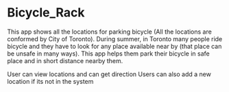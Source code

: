 # Bicycle_Rack
This app shows all the locations for parking bicycle (All the locations are conformed by City of Toronto). During summer, in Toronto many people ride bicycle and they have to look for any place available near by (that place can be unsafe in many ways). This app helps them park their bicycle in safe place and in short distance nearby them. 
 
 User can view locations and can get direction
 Users can also add a new location if its not in the system
